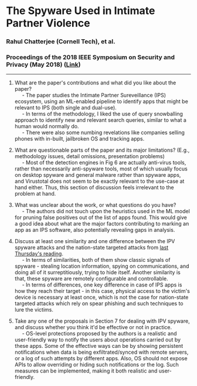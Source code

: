 # The Spyware Used in Intimate Partner Violence
### Rahul Chatterjee (Cornell Tech), et al.
### Proceedings of the 2018 IEEE Symposium on Security and Privacy (May 2018) ([Link](https://pages.cs.wisc.edu/~chatterjee/papers/IPV_Spyware.pdf))

---

1. What are the paper's contributions and what did you like about the paper?  
&nbsp;&nbsp;&nbsp;&nbsp; - The paper studies the Intimate Partner Sureveillance (IPS) ecosystem, using an ML-enabled pipeline to identify apps that might be relevant to IPS (both single and dual-use).  
&nbsp;&nbsp;&nbsp;&nbsp; - In terms of the methodology, I liked the use of query snowballing approach to identify new and relevant search queries, similar to what a human would normally do.  
&nbsp;&nbsp;&nbsp;&nbsp; - There were also some numbing revelations like companies selling phones with in-built, jailbroken OS and tracking apps.  

2. What are questionable parts of the paper and its major limitations? (E.g., methodology issues, detail omissions, presentation problems)  
&nbsp;&nbsp;&nbsp;&nbsp; - Most of the detection engines in Fig 6 are actually anti-virus tools, rather than necessarily anti-spyware tools, most of which usually focus on desktop spyware and general malware rather than spyware apps, and Virustotal does not seem to be exactly relevant to the use-case at hand either. Thus, this section of discussion feels irrelevant to the problem at hand.  

3. What was unclear about the work, or what questions do you have?  
&nbsp;&nbsp;&nbsp;&nbsp; - The authors did not touch upon the heuristics used in the ML model for pruning false positives out of the list of apps found. This would give a good idea about what are the major factors contributing to marking an app as an IPS software, also potentially revealing gaps in analysis.  

4. Discuss at least one similarity and one difference between the IPV spyware attacks and the nation-state targeted attacks from [last Thursday's reading](https://www.usenix.org/system/files/conference/usenixsecurity14/sec14-paper-marczak.pdf).  
&nbsp;&nbsp;&nbsp;&nbsp; - In terms of similarities, both of them show classic signals of spyware - stealing location information, spying on communications, and doing all of it surreptitiously, trying to hide itself. Another similarity is that, these spyware are remotely configurable and controllable.  
&nbsp;&nbsp;&nbsp;&nbsp; - In terms of differences, one key difference in case of IPS apps is how they reach their target - in this case, physical access to the victim's device is necessary at least once, which is not the case for nation-state targeted attacks which rely on spear phishing and such techniques to lure the victims.  

5. Take any one of the proposals in Section 7 for dealing with IPV spyware, and discuss whether you think it'd be effective or not in practice.  
&nbsp;&nbsp;&nbsp;&nbsp; - OS-level protections proposed by the authors is a realistic and user-friendly way to notify the users about operations carried out by these apps. Some of the effective ways can be by showing persistent notifications when data is being exfiltrated/synced with remote servers, or a log of such attempts by different apps. Also, OS should not expose APIs to allow overriding or hiding such notifications or the log. Such measures can be implemented, making it both realistic and user-friendly.  
